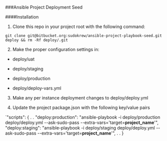 ###Ansible Project Deployment Seed

####Installation
1. Clone this repo in your project root with the following command:

  `git clone git@bitbucket.org:sudokrew/ansible-project-playbook-seed.git deploy && rm -Rf deploy/.git`

2. Make the proper configuration settings in:

  * deploy/uat

  * deploy/staging

  * deploy/production

  * deploy/deploy-vars.yml

3. Make any per instance deployment changes to deploy/deploy.yml

4. Update the project package.json with the following key/value pairs

  `"scripts": {
    .
    .
    "deploy:production": "ansible-playbook -i deploy/production deploy/deploy.yml --ask-sudo-pass --extra-vars='target=__project_name__'",
    "deploy:staging": "ansible-playbook -i deploy/staging deploy/deploy.yml --ask-sudo-pass --extra-vars='target=__project_name__'",
    .
    .
  }